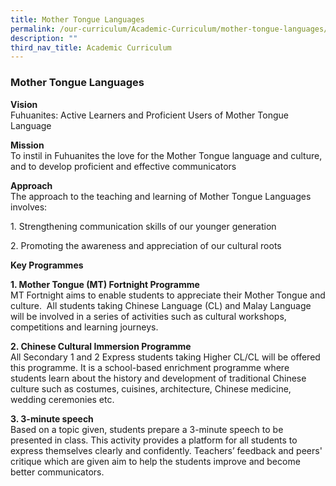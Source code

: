 ```yaml
---
title: Mother Tongue Languages
permalink: /our-curriculum/Academic-Curriculum/mother-tongue-languages/
description: ""
third_nav_title: Academic Curriculum
---
```

### Mother Tongue Languages

**Vision**<br>
Fuhuanites: Active Learners and Proficient Users of Mother Tongue Language
  
**Mission**<br>
To instil in Fuhuanites the love for the Mother Tongue language and culture, and to develop proficient and effective communicators

**Approach**
<br>The approach to the teaching and learning of Mother Tongue Languages involves:

1\.  Strengthening communication skills of our younger generation  
    
2\.  Promoting the awareness and appreciation of our cultural roots  

**Key Programmes**<Br>

**1\. Mother Tongue (MT) Fortnight Programme**
<br> MT Fortnight aims to enable students to appreciate their Mother Tongue and culture.  All students taking Chinese Language (CL) and Malay Language will be involved in a series of activities such as cultural workshops, competitions and learning journeys.

**2\. Chinese Cultural Immersion Programme**
<br> All Secondary 1 and 2 Express students taking Higher CL/CL will be offered this programme. It is a school-based enrichment programme where students learn about the history and development of traditional Chinese culture such as costumes, cuisines, architecture, Chinese medicine, wedding ceremonies etc.

**3\. 3-minute speech**
<br> Based on a topic given, students prepare a 3-minute speech to be presented in class. This activity provides a platform for all students to express themselves clearly and confidently. Teachers’ feedback and peers' critique which are given aim to help the students improve and become better communicators.
